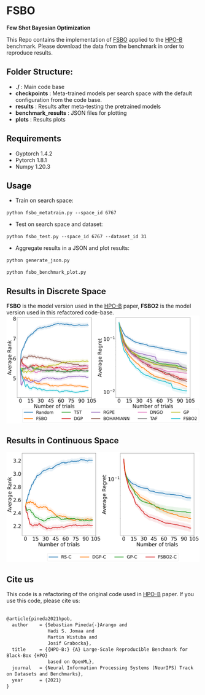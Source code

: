 # FSBO

**Few Shot Bayesian Optimization**

This Repo contains the implementation of [FSBO](https://arxiv.org/abs/2101.07667) applied to the [HPO-B](https://github.com/releaunifreiburg/HPO-B) benchmark. Please download the data from the benchmark in order to reproduce results. 

## Folder Structure:

- **./** : Main code base
- **checkpoints** : Meta-trained models per search space with the default configuration from the code base.
- **results** : Results after meta-testing the pretrained models
- **benchmark_results** : JSON files for plotting
- **plots** : Results plots

## Requirements

- Gyptorch 1.4.2
- Pytorch 1.8.1
- Numpy 1.20.3

## Usage

* Train on search space:

`
python fsbo_metatrain.py --space_id 6767
`

* Test on search space and dataset:

`
python fsbo_test.py --space_id 6767 --dataset_id 31
`

* Aggregate results in a JSON and plot results:

`
python generate_json.py
`

`
python fsbo_benchmark_plot.py
`
## Results in Discrete Space
**FSBO** is the model version used in the [HPO-B](https://datasets-benchmarks-proceedings.neurips.cc/paper/2021/hash/ec8956637a99787bd197eacd77acce5e-Abstract-round2.html) paper, **FSBO2** is the model version used in this refactored code-base.
![Results](plots/discrete_benchmark_aggregated.png)

## Results in Continuous Space
![Results](plots/continuous_benchmark_aggregated.png)

## Cite us

This code is a refactoring of the original code used in [HPO-B](https://datasets-benchmarks-proceedings.neurips.cc/paper/2021/hash/ec8956637a99787bd197eacd77acce5e-Abstract-round2.html) paper. If you use this code, please cite us:

```

@article{pineda2021hpob,
  author    = {Sebastian Pineda{-}Arango and
               Hadi S. Jomaa and
               Martin Wistuba and
               Josif Grabocka},
  title     = {{HPO-B:} {A} Large-Scale Reproducible Benchmark for Black-Box {HPO}
               based on OpenML},
  journal   = {Neural Information Processing Systems (NeurIPS) Track on Datasets and Benchmarks},
  year      = {2021}
}
```



